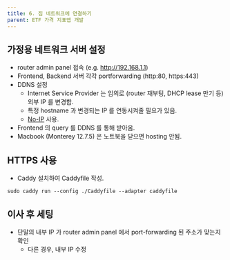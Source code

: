 ```yaml
---
title: 6. 집 네트워크에 연결하기
parent: ETF 가격 지표앱 개발
---
```


## 가정용 네트워크 서버 설정
- router admin panel 접속 (e.g. http://192.168.1.1)
- Frontend, Backend 서버 각각 portforwarding (http:80, https:443)
- DDNS 설정
   - Internet Service Provider 는 임의로 (router 재부팅, DHCP lease 만기 등) 외부 IP 를 변경함.
   - 특정 hostname 과 변경되는 IP 를 연동시켜줄 필요가 있음.
   - [No-IP](https://www.noip.com/) 사용.
- Frontend 의 query 를 DDNS 를 통해 받아옴.
- Macbook (Monterey 12.7.5) 은 노트북을 닫으면 hosting 안됨.

## HTTPS 사용
- Caddy 설치하여 Caddyfile 작성.

```
sudo caddy run --config ./Caddyfile --adapter caddyfile
```

## 이사 후 세팅
- 단말의 내부 IP 가 router admin panel 에서 port-forwarding 된 주소가 맞는지 확인
   - 다른 경우, 내부 IP 수정
